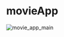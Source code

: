 # movieApp

![movie_app_main](https://user-images.githubusercontent.com/80637248/123275641-2c552200-d50d-11eb-88eb-c8f957afc793.png)
